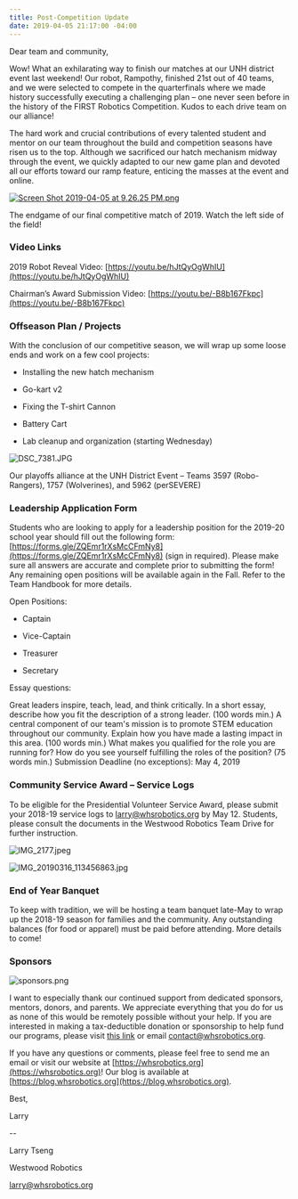 ```yaml
---
title: Post-Competition Update
date: 2019-04-05 21:17:00 -04:00
---
```


Dear team and community,

Wow! What an exhilarating way to finish our matches at our UNH district event last weekend! Our robot, Rampothy, finished 21st out of 40 teams, and we were selected to compete in the quarterfinals where we made history successfully executing a challenging plan – one never seen before in the history of the FIRST Robotics Competition. Kudos to each drive team on our alliance!

The hard work and crucial contributions of every talented student and mentor on our team throughout the build and competition seasons have risen us to the top. Although we sacrificed our hatch mechanism midway through the event, we quickly adapted to our new game plan and devoted all our efforts toward our ramp feature, enticing the masses at the event and online.

[![Screen Shot 2019-04-05 at 9.26.25 PM.png](/uploads/Screen%20Shot%202019-04-05%20at%209.26.25%20PM.png)](https://www.youtube.com/watch?v=GxLf-ustTCE&autoplay=1)

The endgame of our final competitive match of 2019. Watch the left side of the field!

### Video Links


2019 Robot Reveal Video: [https://youtu.be/hJtQyOgWhIU](https://youtu.be/hJtQyOgWhIU)

Chairman’s Award Submission Video: [https://youtu.be/-B8b167Fkpc](https://youtu.be/-B8b167Fkpc)

### Offseason Plan / Projects


With the conclusion of our competitive season, we will wrap up some loose ends and work on a few cool projects:

* Installing the new hatch mechanism

* Go-kart v2

* Fixing the T-shirt Cannon

* Battery Cart

* Lab cleanup and organization (starting Wednesday)

![DSC_7381.JPG](/uploads/DSC_7381.JPG)

Our playoffs alliance at the UNH District Event – Teams 3597 (Robo-Rangers), 1757 (Wolverines), and 5962 (perSEVERE)

### Leadership Application Form


Students who are looking to apply for a leadership position for the 2019-20 school year should fill out the following form: [https://forms.gle/ZQEmr1rXsMcCFmNy8](https://forms.gle/ZQEmr1rXsMcCFmNy8) (sign in required). Please make sure all answers are accurate and complete prior to submitting the form! Any remaining open positions will be available again in the Fall. Refer to the Team Handbook for more details.

Open Positions:

* Captain

* Vice-Captain

* Treasurer

* Secretary
  

Essay questions:

Great leaders inspire, teach, lead, and think critically. In a short essay, describe how you fit the description of a strong leader. (100 words min.)
A central component of our team's mission is to promote STEM education throughout our community. Explain how you have made a lasting impact in this area. (100 words min.)
What makes you qualified for the role you are running for? How do you see yourself fulfilling the roles of the position? (75 words min.)
Submission Deadline (no exceptions): May 4, 2019

### Community Service Award – Service Logs


To be eligible for the Presidential Volunteer Service Award, please submit your 2018-19 service logs to larry@whsrobotics.org by May 12. Students, please consult the documents in the Westwood Robotics Team Drive for further instruction.

![IMG_2177.jpeg](/uploads/IMG_2177.jpeg)

![IMG_20190316_113456863.jpg](/uploads/IMG_20190316_113456863.jpg)

### End of Year Banquet


To keep with tradition, we will be hosting a team banquet late-May to wrap up the 2018-19 season for families and the community. Any outstanding balances (for food or apparel) must be paid before attending. More details to come!

### Sponsors

![sponsors.png](/uploads/sponsors.png)

I want to especially thank our continued support from dedicated sponsors, mentors, donors, and parents. We appreciate everything that you do for us as none of this would be remotely possible without your help. If you are interested in making a tax-deductible donation or sponsorship to help fund our programs, please visit [this link](https://whsrobotics.org/community/sponsors/Westwood%20Robotics%20Sponsorship%20Information%202018-19.pdf) or email contact@whsrobotics.org.

If you have any questions or comments, please feel free to send me an email or visit our website at [https://whsrobotics.org](https://whsrobotics.org)! Our blog is available at [https://blog.whsrobotics.org](https://blog.whsrobotics.org).

Best,


Larry

--


Larry Tseng


Westwood Robotics


larry@whsrobotics.org